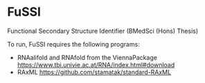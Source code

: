 # FuSSI
Functional Secondary Structure Identifier (BMedSci (Hons) Thesis)

To run, FuSSI requires the following programs:
- RNAalifold and RNAfold from the ViennaPackage
https://www.tbi.univie.ac.at/RNA/index.html#download
- RAxML 
https://github.com/stamatak/standard-RAxML

